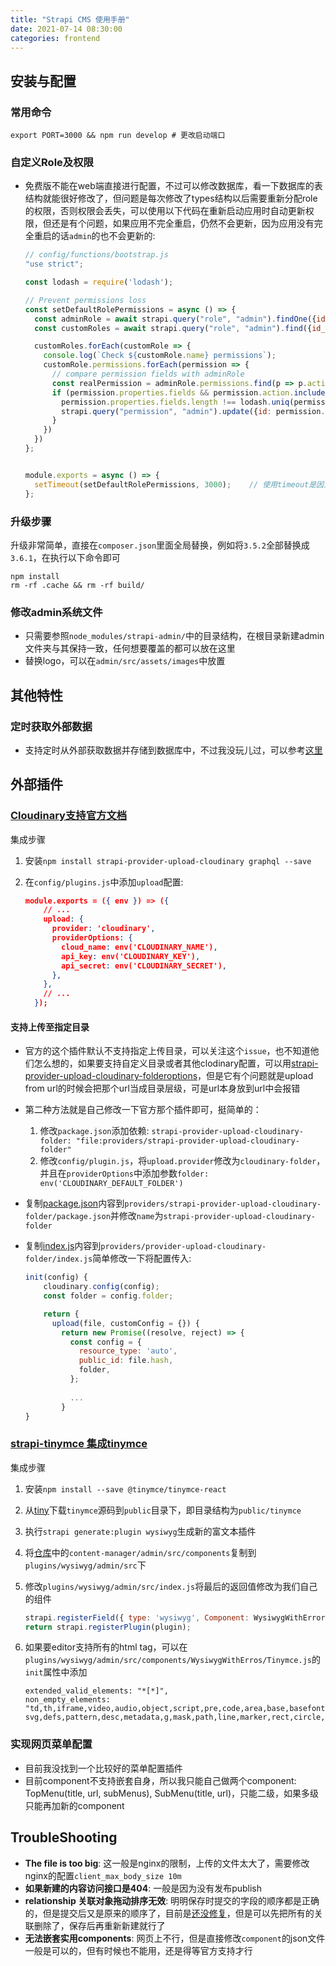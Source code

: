 ```yaml
---
title: "Strapi CMS 使用手册"
date: 2021-07-14 08:30:00
categories: frontend
---
```


## 安装与配置

### 常用命令

```shell
export PORT=3000 && npm run develop	# 更改启动端口
```

### 自定义Role及权限

- 免费版不能在web端直接进行配置，不过可以修改数据库，看一下数据库的表结构就能很好修改了，但问题是每次修改了types结构以后需要重新分配role的权限，否则权限会丢失，可以使用以下代码在重新启动应用时自动更新权限，但还是有个问题，如果应用不完全重启，仍然不会更新，因为应用没有完全重启的话`admin`的也不会更新的:

  ```javascript
  // config/functions/bootstrap.js
  "use strict";
  
  const lodash = require('lodash');
  
  // Prevent permissions loss
  const setDefaultRolePermissions = async () => {
    const adminRole = await strapi.query("role", "admin").findOne({id: 1});
    const customRoles = await strapi.query("role", "admin").find({id_gt: 3});
  
    customRoles.forEach(customRole => {
      console.log(`Check ${customRole.name} permissions`);
      customRole.permissions.forEach(permission => {
        // compare permission fields with adminRole
        const realPermission = adminRole.permissions.find(p => p.action === permission.action && p.subject === permission.subject)
        if (permission.properties.fields && permission.action.includes('plugins::content-manager.explorer') &&(permission.properties.fields.length !== realPermission.properties.fields.length ||
          permission.properties.fields.length !== lodash.uniq(permission.properties.fields.concat( realPermission.properties.fields)).length)) {
          strapi.query("permission", "admin").update({id: permission.id}, {properties: realPermission.properties})
        }
      })
    })
  };
  
  
  module.exports = async () => {
    setTimeout(setDefaultRolePermissions, 3000);	// 使用timeout是因为刚重启的时候数据库还没根据新的结构更新
  };
  ```

### 升级步骤

升级非常简单，直接在`composer.json`里面全局替换，例如将`3.5.2`全部替换成`3.6.1`，在执行以下命令即可

```shell
npm install
rm -rf .cache && rm -rf build/
```

### 修改admin系统文件

- 只需要参照`node_modules/strapi-admin/`中的目录结构，在根目录新建admin文件夹与其保持一致，任何想要覆盖的都可以放在这里
- 替换logo，可以在`admin/src/assets/images`中放置

## 其他特性

### 定时获取外部数据

- 支持定时从外部获取数据并存储到数据库中，不过我没玩儿过，可以参考[这里](https://strapi.io/documentation/developer-docs/latest/guides/external-data.html#content-type-settings)

<!--more-->

## 外部插件

### [Cloudinary支持官方文档](https://strapi.io/blog/adding-cloudinary-support-to-your-strapi-application)

集成步骤

1. 安装`npm install strapi-provider-upload-cloudinary graphql --save`

2. 在`config/plugins.js`中添加`upload`配置:

   ```json
   module.exports = ({ env }) => ({
       // ...
       upload: {
         provider: 'cloudinary',
         providerOptions: {
           cloud_name: env('CLOUDINARY_NAME'),
           api_key: env('CLOUDINARY_KEY'),
           api_secret: env('CLOUDINARY_SECRET'),
         },
       },
       // ...
     });
   ```

#### 支持上传至指定目录

- 官方的这个插件默认不支持指定上传目录，可以关注这个`issue`，也不知道他们怎么想的，如果要支持自定义目录或者其他clodinary配置，可以用[strapi-provider-upload-cloudinary-folderoptions](https://github.com/VerdeCircle/strapi-provider-upload-cloudinary-folderoptions)，但是它有个问题就是upload from url的时候会把那个url当成目录层级，可是url本身放到url中会报错

- 第二种方法就是自己修改一下官方那个插件即可，挺简单的：

  1. 修改`package.json`添加依赖: `strapi-provider-upload-cloudinary-folder: "file:providers/strapi-provider-upload-cloudinary-folder"`
  2. 修改`config/plugin.js`，将`upload.provider`修改为`cloudinary-folder`，并且在`providerOptions`中添加参数`folder: env('CLOUDINARY_DEFAULT_FOLDER')`

- 复制[package.json](https://github.com/strapi/strapi/blob/master/packages/strapi-provider-upload-cloudinary/package.json)内容到`providers/strapi-provider-upload-cloudinary-folder/package.json`并修改`name`为`strapi-provider-upload-cloudinary-folder`

- 复制[index.js](https://github.com/strapi/strapi/blob/master/packages/strapi-provider-upload-cloudinary/lib/index.js)内容到`providers/provider-upload-cloudinary-folder/index.js`简单修改一下将配置传入:

  ```javascript
  init(config) {
      cloudinary.config(config);
      const folder = config.folder;
  
      return {
        upload(file, customConfig = {}) {
          return new Promise((resolve, reject) => {
            const config = {
              resource_type: 'auto',
              public_id: file.hash,
              folder,
            };
            
            ...
          }
  }
  ```

### [strapi-tinymce 集成tinymce](https://github.com/chiqui3d/strapi-tinymce)

集成步骤

1. 安装`npm install --save @tinymce/tinymce-react`

2. 从[tiny](https://www.tiny.cloud/get-tiny/self-hosted/)下载`tinymce`源码到`public`目录下，即目录结构为`public/tinymce`

3. 执行`strapi generate:plugin wysiwyg`生成新的富文本插件

4. 将[仓库](https://github.com/chiqui3d/strapi-tinymce)中的`content-manager/admin/src/components`复制到`plugins/wysiwyg/admin/src`下

5. 修改`plugins/wysiwyg/admin/src/index.js`将最后的返回值修改为我们自己的组件

   ```javascript
   strapi.registerField({ type: 'wysiwyg', Component: WysiwygWithErrors});
   return strapi.registerPlugin(plugin);
   ```

6. 如果要editor支持所有的html tag，可以在`plugins/wysiwyg/admin/src/components/WysiwygWithErros/Tinymce.js`的`init`属性中添加

   ```shell
   extended_valid_elements: "*[*]",
   non_empty_elements: "td,th,iframe,video,audio,object,script,pre,code,area,base,basefont,br,col,frame,hr,img,input,isindex,link,meta,param,embed,source,wbr,track, svg,defs,pattern,desc,metadata,g,mask,path,line,marker,rect,circle,ellipse,polygon,polyline,linearGradient,radialGradient,stop,image,view,text,textPath,title,tspan,glyph,symbol,switch,use",
   ```

### 实现网页菜单配置

- 目前我没找到一个比较好的菜单配置插件
- 目前component不支持嵌套自身，所以我只能自己做两个component: TopMenu(title, url, subMenus), SubMenu(title, url)，只能二级，如果多级只能再加新的component

## TroubleShooting

- **The file is too big**: 这一般是nginx的限制，上传的文件太大了，需要修改nginx的配置`client_max_body_size 10m`
- **如果新建的内容访问接口是404**: 一般是因为没有发布publish
- **relationship 关联对象拖动排序无效**:  明明保存时提交的字段的顺序都是正确的，但是提交后又是原来的顺序了，目前是[还没修复](https://github.com/strapi/strapi/issues/2166)，但是可以先把所有的关联删除了，保存后再重新新建就行了
- **无法嵌套实用components**: 网页上不行，但是直接修改`component`的json文件一般是可以的，但有时候也不能用，还是得等官方支持才行